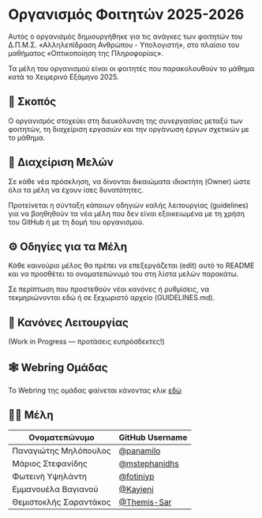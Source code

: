 # Οργανισμός Φοιτητών 2025-2026
Αυτός ο οργανισμός δημιουργήθηκε για τις ανάγκες των φοιτητών του Δ.Π.Μ.Σ. «Αλληλεπίδραση Ανθρώπου - Υπολογιστή», στο πλαίσιο του μαθήματος «Οπτικοποίηση της Πληροφορίας».

Τα μέλη του οργανισμού είναι οι φοιτητές που παρακολουθούν το μάθημα κατά το Χειμερινό Εξάμηνο 2025.

## 🎯 Σκοπός

Ο οργανισμός στοχεύει στη διευκόλυνση της συνεργασίας μεταξύ των φοιτητών, τη διαχείριση εργασιών και την οργάνωση έργων σχετικών με το μάθημα.

## 👥 Διαχείριση Μελών

Σε κάθε νέα πρόσκληση, να δίνονται δικαιώματα ιδιοκτήτη (Owner) ώστε όλα τα μέλη να έχουν ίσες δυνατότητες.

Προτείνεται η σύνταξη κάποιων οδηγιών καλής λειτουργίας (guidelines) για να βοηθηθούν τα νέα μέλη που δεν είναι εξοικειωμένα με τη χρήση του GitHub ή με τη δομή του οργανισμού.

## ⚙️ Οδηγίες για τα Μέλη

Κάθε καινούριο μέλος θα πρέπει να επεξεργάζεται (edit) αυτό το README και να προσθέτει το ονοματεπώνυμό του στη λίστα μελών παρακάτω.

Σε περίπτωση που προστεθούν νέοι κανόνες ή ρυθμίσεις, να τεκμηριώνονται εδώ ή σε ξεχωριστό αρχείο (GUIDELINES.md).

## 📜 Κανόνες Λειτουργίας

(Work in Progress — προτάσεις ευπρόσδεκτες!)

## 🕸️ Webring Ομάδας
Το Webring της ομάδας φαίνεται κάνοντας κλικ [εδώ](https://hci-iv-2025.github.io/webring/)

## 🧑‍💻 Μέλη

| Ονοματεπώνυμο                    | GitHub Username                          | 
| -------------------------------- | ---------------------------------------- |
| Παναγιώτης Μηλόπουλος | [@panamilo](https://github.com/panamilo) |
| Μάριος Στεφανίδης     | [@mstephanidhs](https://github.com/mstephanidhs)    |
| Φωτεινή Υψηλάντη      | [@fotiniyp](https://github.com/fotiniyp)          |  
| Εμμανουέλα Βαγιανού      | [@Kayieni](https://github.com/Kayieni)          |  
| Θεμιστοκλής Σαραντάκος     | [@Themis-Sar](https://github.com/Themis-Sar)  |  
